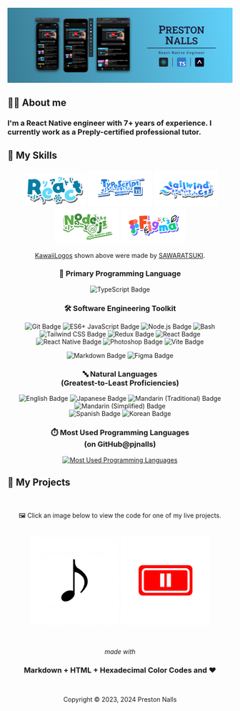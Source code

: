 <div align="center">

<br />

<img src="assets/rn-banner.avif" alt="Personal Brand">

</div>

<h2>

**🧑‍💻 About me**

</h2>

### I'm a React Native engineer with 7+ years of experience. I currently work as a Preply-certified professional tutor.

<h2>

**🧮 My Skills**

</h2>

<div align="center">
  <img src="assets/logos/React.png" width="144px" alt="KawaiiLogo 1" />
  <img src="assets/logos/TypeScript.png" width="144px" alt="KawaiiLogo 2" />
  <img src="assets/logos/Tailwindcss.png" width="144px" alt="KawaiiLogo 3" />
  <img src="assets/logos/Node.js.png" width="144px" alt="KawaiiLogo 4" />
  <img src="assets/logos/Figma.png" width="144px" alt="KawaiiLogo 4" />
  <p><a href="https://github.com/SAWARATSUKI/KawaiiLogos/blob/main/README_EN.md">KawaiiLogos</a> shown above were made by <a href="https://github.com/SAWARATSUKI">SAWARATSUKI</a>.</p>
</div>

<h3 align="center">
🧬 Primary Programming Language
</h3>
<div align="center">

![TypeScript Badge](https://img.shields.io/badge/TypeScript-203f58?logo=typescript&logoColor=209aec)

</div>

<h3 align="center">
🛠️ Software Engineering Toolkit
</h3>
<div align="center">

![Git Badge](https://img.shields.io/badge/Git-4f1c00?logo=git&logoColor=E44C30)
![ES6+ JavaScript Badge](https://img.shields.io/badge/ES6+_JavaScript-583f20?logo=javascript&logoColor=f0e04f)
![Node.js Badge](https://img.shields.io/badge/Node.js-2C3e18?logo=node.js&logoColor=bCfeb8)
![Bash](https://img.shields.io/badge/Shell-293137?&logo=gnu-bash&logoColor=4EAA25)
![Tailwind CSS Badge](https://img.shields.io/badge/Tailwind_CSS-183945?logo=tailwindcss&logoColor=38bdf8)
![Redux Badge](https://img.shields.io/badge/Redux-213A5b?logo=redux&logoColor=61dafb)
![React Badge](https://img.shields.io/badge/React-213A5b?logo=react&logoColor=61dafb)
![React Native Badge](https://img.shields.io/badge/React_Native-213A5b?logo=react&logoColor=61dafb)
![Photoshop Badge](https://img.shields.io/badge/Photoshop-1c3960?logo=adobephotoshop&logoColor=2da9ff)
![Vite Badge](https://img.shields.io/badge/Vite-282080?logo=vite&logoColor=a355fe)

![Markdown Badge](https://img.shields.io/badge/Markdown-40434a?logo=markdown&logoColor=fff)
![Figma Badge](https://img.shields.io/badge/Figma-40434a?logo=figma&logoColor=fff)

<h3 align="center">
🔤 Natural Languages 
<br/>(Greatest-to-Least Proficiencies) 
</h3>
<div align="center">

![English Badge](https://img.shields.io/badge/English-a00f28)
![Japanese Badge](https://img.shields.io/badge/Japanese-801848)
![Mandarin (Traditional) Badge](<https://img.shields.io/badge/Mandarin_(Traditional)-701f58>)
![Mandarin (Simplified) Badge](<https://img.shields.io/badge/Mandarin_(Simplified)-501f58>)<br/>
![Spanish Badge](https://img.shields.io/badge/Spanish-402888)
![Korean Badge](https://img.shields.io/badge/Korean-204890)

</div>

<h3 align="center">

⏱️ Most Used Programming Languages
<br />(on GitHub@pjnalls)

</h3>
<div align="center">

[![Most Used Programming Languages](https://github-readme-stats-sigma-five.vercel.app/api/top-langs?username=pjnalls&theme=tokyonight&show_icons=true&hide_title=true&card_width=848&bg_color=0,00301a,002010&text_color=ffffff&hide_border=true&hide=jupyter%20notebook)](https://github.com/pjnalls)

</div>

<h2 align="left">

**💼 My Projects**

</h2>

<br/>

🖼️ Click an image below to view the code for one of my live projects.

<br />

<div align="center">
  <div align="center">
    <a href="https://github.com/pjnalls/itunes/"
  target="_blank"
  rel="noopener noreferrer"><img src="assets/works/itunes.avif" width="200px" /></a>
    <a href="https://github.com/pjnalls/ai-less-youtube/"
  target="_blank"
  rel="noopener noreferrer"><img src="assets/works/yt.avif" width="200px" /></a>
    <br/>
  </div>
</div>

<br />
<br />

<div align="center">

<footer>

<span>

<i>made with</i>

<h3>
Markdown + HTML + Hexadecimal Color Codes and ❤️
</h3>

<br />

Copyright © 2023, 2024 Preston Nalls

</footer>
</span>
</div>

<br />
<br />

